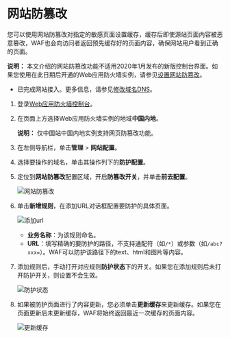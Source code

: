 # 网站防篡改

您可以使用网站防篡改对指定的敏感页面设置缓存，缓存后即使源站页面内容被恶意篡改，WAF也会向访问者返回预先缓存好的页面内容，确保网站用户看到正确的页面。

**说明：** 本文介绍的网站防篡改功能不适用2020年1月发布的新版控制台界面。如果您使用在此日期后开通的Web应用防火墙实例，请参见[设置网站防篡改](/intl.zh-CN/网站防护配置/Web安全/设置网站防篡改.md)。

-   已完成网站接入。更多信息，请参见[修改域名DNS](/intl.zh-CN/接入WAF/CNAME接入/修改域名DNS.md)。

1.  登录[Web应用防火墙控制台](https://yundun.console.aliyun.com/?p=waf)。

2.  在页面上方选择Web应用防火墙实例的地域**中国内地**。

    **说明：** 仅中国站中国内地实例支持网页防篡改功能。

3.  在左侧导航栏，单击**管理** \> **网站配置**。

4.  选择要操作的域名，单击其操作列下的**防护配置**。

5.  定位到**网站防篡改**配置区域，开启**防篡改开关**，并单击**前去配置**。

    ![网站防篡改](https://static-aliyun-doc.oss-cn-hangzhou.aliyuncs.com/assets/img/zh-CN/8322069751/p7087.png)

6.  单击**新增规则**，在添加URL对话框配置要防护的具体页面。

    ![添加url](https://static-aliyun-doc.oss-cn-hangzhou.aliyuncs.com/assets/img/zh-CN/8322069751/p7088.png)

    -   **业务名称**：为该规则命名。
    -   **URL**：填写精确的要防护的路径，不支持通配符（如`/*`）或参数（如`/abc?xxx=`）。WAF可以防护该路径下的text、html和图片等内容。
7.  添加规则后，手动打开对应规则**防护状态**下的开关。如果您在添加规则后未打开防护开关，则设置不会生效。

    ![防护状态](https://static-aliyun-doc.oss-cn-hangzhou.aliyuncs.com/assets/img/zh-CN/8322069751/p7089.png)

8.  如果被防护页面进行了内容更新，您必须单击**更新缓存**来更新缓存。如果您在页面更新后未更新缓存，WAF将始终返回最近一次缓存的页面内容。

    ![更新缓存](https://static-aliyun-doc.oss-cn-hangzhou.aliyuncs.com/assets/img/zh-CN/8322069751/p7090.png)


